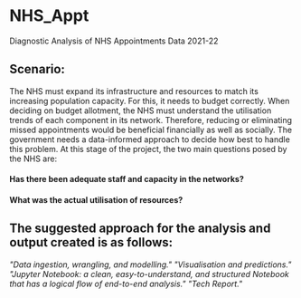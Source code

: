 # NHS_Appt
Diagnostic Analysis of NHS Appointments Data 2021-22
## Scenario:
The NHS must expand its infrastructure and resources to match its increasing population capacity. For this, it needs to budget correctly. When deciding on budget allotment, the NHS must understand the utilisation trends of each component in its network. Therefore, reducing or eliminating missed appointments would be beneficial financially as well as socially. The government needs a data-informed approach to decide how best to handle this problem. At this stage of the project, the two main questions posed by the NHS are:
####   Has there been adequate staff and capacity in the networks?
####   What was the actual utilisation of resources?

## The suggested approach for the analysis and output created is as follows:
_"Data ingestion, wrangling, and modelling." 
"Visualisation and predictions."
"Jupyter Notebook: a clean, easy-to-understand, and structured Notebook that has a logical flow of end-to-end analysis."
"Tech Report."_
